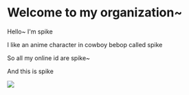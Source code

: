 # Welcome to my organization~

Hello~ I'm spike

I like an anime character in cowboy bebop called spike

So all my  online id are spike~

And this is spike

![](F:\GTB-Dev-Homeworks\step-01\git-profile\.github\resources\spike-smoke.png)

